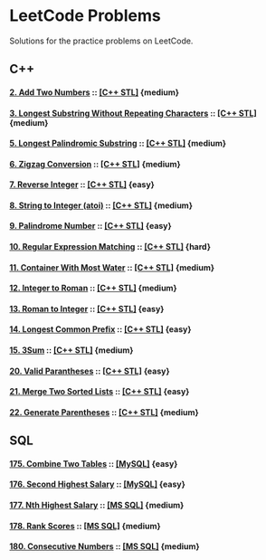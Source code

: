 # LeetCode Problems
Solutions for the practice problems on LeetCode.

## C++

#### [2. Add Two Numbers](https://leetcode.com/problems/add-two-numbers/) :: [[C++ STL]](002.Add-Two-Numbers.STL) {medium}

#### [3. Longest Substring Without Repeating Characters](https://leetcode.com/problems/longest-substring-without-repeating-characters/) :: [[C++ STL]](003.Longest-Substring.STL) {medium}

#### [5. Longest Palindromic Substring](https://leetcode.com/problems/longest-palindromic-substring/) :: [[C++ STL]](005.Longest-Palindromic-Substring.STL) {medium}

#### [6. Zigzag Conversion](https://leetcode.com/problems/zigzag-conversion/) :: [[C++ STL]](006.Zigzag-Conversion.STL) {medium}

#### [7. Reverse Integer](https://leetcode.com/problems/reverse-integer/) :: [[C++ STL]](007.Reverse-Integer.STL) {easy}

#### [8. String to Integer (atoi)](https://leetcode.com/problems/string-to-integer-atoi/) :: [[C++ STL]](008.String-to-Integer.STL) {medium}	

#### [9. Palindrome Number](https://leetcode.com/problems/palindrome-number/) :: [[C++ STL]](009.Palindrome-Number.STL) {easy}

#### [10. Regular Expression Matching](https://leetcode.com/problems/regular-expression-matching/) :: [[C++ STL]](010.Regular-Expression-Matching.STL) {hard}

#### [11. Container With Most Water](https://leetcode.com/problems/container-with-most-water/) :: [[C++ STL]](011.Container-With-Most-Water.STL) {medium}

#### [12. Integer to Roman](https://leetcode.com/problems/integer-to-roman/) :: [[C++ STL]](012.Integer-to-Roman.STL) {medium}

#### [13. Roman to Integer](https://leetcode.com/problems/roman-to-integer/) :: [[C++ STL]](013.Roman-to-Integer.STL) {easy}

#### [14. Longest Common Prefix](https://leetcode.com/problems/longest-common-prefix/) :: [[C++ STL]](014.Longest-Common-Prefix.STL) {easy}

#### [15. 3Sum](https://leetcode.com/problems/3sum/) :: [[C++ STL]](015.3Sum.STL) {medium}

#### [20. Valid Parantheses](https://leetcode.com/problems/valid-parentheses/) :: [[C++ STL]](020.Valid-Parantheses.STL) {easy}

#### [21. Merge Two Sorted Lists](https://leetcode.com/problems/merge-two-sorted-lists/) :: [[C++ STL]](021.Merge-Two-Sorted-Lists.STL) {easy}

#### [22. Generate Parentheses](https://leetcode.com/problems/generate-parentheses/) :: [[C++ STL]](022.Generate-Parentheses.STL) {medium}

## SQL

#### [175. Combine Two Tables](https://leetcode.com/problems/combine-two-tables) :: [[MySQL]](sql/175.Combine-Two-Tables.SQL) {easy}

#### [176. Second Highest Salary](https://leetcode.com/problems/second-highest-salary/) :: [[MySQL]](sql/176.Second-Highest-Salary.SQL) {easy}

#### [177. Nth Highest Salary](https://leetcode.com/problems/nth-highest-salary/) :: [[MS SQL]](sql/177.Nth-Highest-Salary.SQL) {medium}

#### [178. Rank Scores](https://leetcode.com/problems/rank-scores/) :: [[MS SQL]](sql/178.Rank-Scores.SQL) {medium}

#### [180. Consecutive Numbers](https://leetcode.com/problems/consecutive-numbers/) :: [[MS SQL]](sql/180.Consecutive-Numbers.SQL) {medium}
